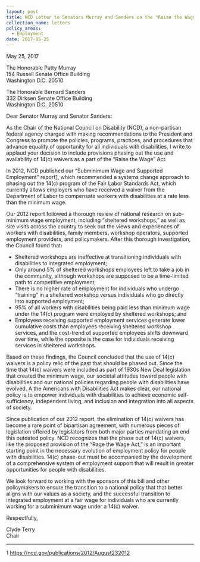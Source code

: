 ```yaml
---
layout: post
title: NCD Letter to Senators Murray and Sanders on the "Raise the Wage Act"
collection_name: letters
policy_areas:
  - Employment
date: 2017-05-25
---
```

May 25, 2017

The Honorable Patty Murray\
154 Russell Senate Office Building\
Washington D.C. 20510

The Honorable Bernard Sanders\
332 Dirksen Senate Office Building\
Washington D.C. 20510

Dear Senator Murray and Senator Sanders:

As the Chair of the National Council on Disability (NCD), a non-partisan federal agency charged with making recommendations to the President and Congress to promote the policies, programs, practices, and procedures that advance equality of opportunity for all individuals with disabilities, I write to applaud your decision to include provisions phasing out the use and availability of 14(c) waivers as a part of the “Raise the Wage” Act.

In 2012, NCD published our “Subminimum Wage and Supported Employment” report[1](https://ncd.gov/publications/2019/ncd-letter-senators-murray-and-sanders-raise-wage-act#_ftn1), which recommended a systems change approach to phasing out the 14(c) program of the Fair Labor Standards Act, which currently allows employers who have received a waiver from the Department of Labor to compensate workers with disabilities at a rate less than the minimum wage.

Our 2012 report followed a thorough review of national research on sub-minimum wage employment, including “sheltered workshops,” as well as site visits across the country to seek out the views and experiences of workers with disabilities, family members, workshop operators, supported employment providers, and policymakers. After this thorough investigation, the Council found that:

* Sheltered workshops are ineffective at transitioning individuals with disabilities to integrated employment;
* Only around 5% of sheltered workshops employees left to take a job in the community, although workshops are supposed to be a time-limited path to competitive employment; 
* There is no higher rate of employment for individuals who undergo “training” in a sheltered workshop versus individuals who go directly into supported employment;
* 95% of all workers with disabilities being paid less than minimum wage under the 14(c) program were employed by sheltered workshops; and 
* Employees receiving supported employment services generate lower cumulative costs than employees receiving sheltered workshop services, and the cost-trend of supported employees shifts downward over time, while the opposite is the case for individuals receiving services in sheltered workshops.

Based on these findings, the Council concluded that the use of 14(c) waivers is a policy relic of the past that should be phased out. Since the time that 14(c) waivers were included as part of 1930s New Deal legislation that created the minimum wage, our societal attitudes toward people with disabilities and our national policies regarding people with disabilities have evolved. A the Americans with Disabilities Act makes clear, our national policy is to empower individuals with disabilities to achieve economic self-sufficiency, independent living, and inclusion and integration into all aspects of society.

Since publication of our 2012 report, the elimination of 14(c) waivers has become a rare point of bipartisan agreement, with numerous pieces of legislation offered by legislators from both major parties mandating an end this outdated policy. NCD recognizes that the phase out of 14(c) waivers, like the proposed provision of the “Rage the Wage Act,” is an important starting point in the necessary evolution of employment policy for people with disabilities. 14(c) phase-out must be accompanied by the development of a comprehensive system of employment support that will result in greater opportunities for people with disabilities.

We look forward to working with the sponsors of this bill and other policymakers to ensure the transition to a national policy that that better aligns with our values as a society, and the successful transition to integrated employment at a fair wage for individuals who are currently working for a subminimum wage under a 14(c) waiver. 

Respectfully,

Clyde Terry\
Chair



- - -

1 <https://ncd.gov/publications/2012/August232012>
